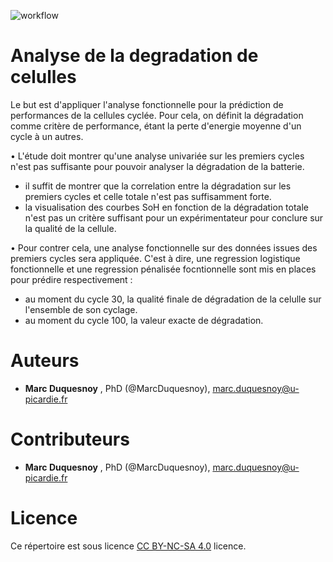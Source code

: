 ![workflow](https://user-images.githubusercontent.com/50483699/104626604-684ea600-5696-11eb-903c-a65fbc78f181.png)

Analyse de la degradation de celulles
========================================================
Le but est d'appliquer l'analyse fonctionnelle pour la prédiction
de performances de la cellules cyclée. Pour cela, on définit la dégradation
comme critère de performance, étant la perte d'energie moyenne d'un cycle à un autres.

$\bullet$ L'étude doit montrer qu'une analyse univariée sur les premiers cycles
n'est pas suffisante pour pouvoir analyser la dégradation de la batterie.
  - il suffit de montrer que la correlation entre la dégradation sur les premiers cycles
et celle totale n'est pas suffisamment forte.
  - la visualisation des courbes SoH en fonction de la dégradation totale n'est pas un critère
suffisant pour un expérimentateur pour conclure sur la qualité de la cellule.



$\bullet$ Pour contrer cela, une analyse fonctionnelle sur des données issues
des premiers cycles sera appliquée. C'est à dire, une regression logistique fonctionnelle et une regression pénalisée
focntionnelle sont mis en places pour prédire respectivement :

- au moment du cycle 30, la qualité finale de dégradation de la celulle sur l'ensemble 
  de son cyclage.
- au moment du cycle 100, la valeur exacte de dégradation.


 
 Auteurs
 ========================================================
  - **Marc Duquesnoy** , PhD (@MarcDuquesnoy), marc.duquesnoy@u-picardie.fr
  
 Contributeurs
========================================================
  - **Marc Duquesnoy** , PhD (@MarcDuquesnoy), marc.duquesnoy@u-picardie.fr

 
 Licence
========================================================

Ce répertoire est sous licence [CC BY-NC-SA 4.0](https://creativecommons.org/licenses/by-nc-sa/4.0/) licence.